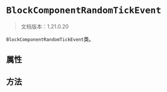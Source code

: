 # `BlockComponentRandomTickEvent`

> 文档版本：1.21.0.20

`BlockComponentRandomTickEvent`类。

## 属性

## 方法
